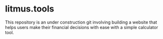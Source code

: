 # litmus.tools

This repository is an under construction git involving building a website that helps users make their financial decisions with ease with a simple calculator tool.
